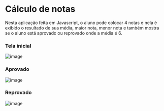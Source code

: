 # Cálculo de notas

Nesta aplicação feita em Javascript, o aluno pode colocar 4 notas e nela é exibido o resultado de sua média, maior nota, menor nota e também 
mostra se o aluno está aprovado ou reprovado onde a média é 6.

### Tela inicial  

![image](https://user-images.githubusercontent.com/47563193/78353980-68573c80-7581-11ea-9c8e-a701ab92d4ca.png)


### Aprovado
  
![image](https://user-images.githubusercontent.com/47563193/78354041-81f88400-7581-11ea-9d1f-2d4b460db82d.png)


### Reprovado
  
![image](https://user-images.githubusercontent.com/47563193/78354531-65108080-7582-11ea-9306-b5bcb932fbfb.png)
